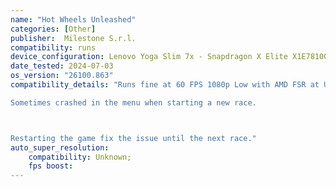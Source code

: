 ```yaml
---
name: "Hot Wheels Unleashed"
categories: [Other]
publisher:  Milestone S.r.l.
compatibility: runs
device_configuration: Lenovo Yoga Slim 7x - Snapdragon X Elite X1E78100 - 32 GB
date_tested: 2024-07-03
os_version: "26100.863"
compatibility_details: "Runs fine at 60 FPS 1080p Low with AMD FSR at Ultra Quality.
Sometimes crashed in the menu when starting a new race.

Restarting the game fix the issue until the next race."
auto_super_resolution:
    compatibility: Unknown;
    fps boost: 
---
```

